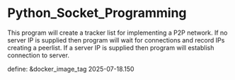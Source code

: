 Python_Socket_Programming
=========================

This program will create a tracker list for implementing a P2P network.
If no server IP is supplied then program will wait for connections and record IPs creating a peerlist.
If a server IP is supplied then program will establish connection to server.

define: &docker_image_tag 2025-07-18.150
